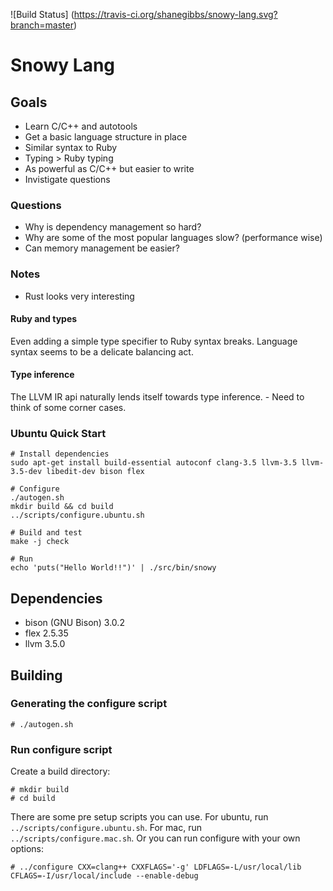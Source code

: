 ![Build Status]
(https://travis-ci.org/shanegibbs/snowy-lang.svg?branch=master)

# Snowy Lang

## Goals

* Learn C/C++ and autotools
* Get a basic language structure in place
 * Similar syntax to Ruby
 * Typing > Ruby typing
 * As powerful as C/C++ but easier to write
* Invistigate questions

### Questions

* Why is dependency management so hard?
* Why are some of the most popular languages slow? (performance wise)
* Can memory management be easier?

### Notes

* Rust looks very interesting

#### Ruby and types

Even adding a simple type specifier to Ruby syntax breaks. Language syntax seems to be a delicate balancing act.

#### Type inference

The LLVM IR api naturally lends itself towards type inference. - Need to think of some corner cases.

### Ubuntu Quick Start

```
# Install dependencies
sudo apt-get install build-essential autoconf clang-3.5 llvm-3.5 llvm-3.5-dev libedit-dev bison flex

# Configure
./autogen.sh
mkdir build && cd build
../scripts/configure.ubuntu.sh

# Build and test
make -j check

# Run
echo 'puts("Hello World!!")' | ./src/bin/snowy
```

## Dependencies

* bison (GNU Bison) 3.0.2
* flex 2.5.35
* llvm 3.5.0

## Building

### Generating the configure script

```
# ./autogen.sh
```

### Run configure script

Create a build directory:

```
# mkdir build
# cd build
```

There are some pre setup scripts you can use. For ubuntu, run `../scripts/configure.ubuntu.sh`. For mac, run `../scripts/configure.mac.sh`. Or you can run configure with your own options:

```
# ../configure CXX=clang++ CXXFLAGS='-g' LDFLAGS=-L/usr/local/lib CFLAGS=-I/usr/local/include --enable-debug
```
